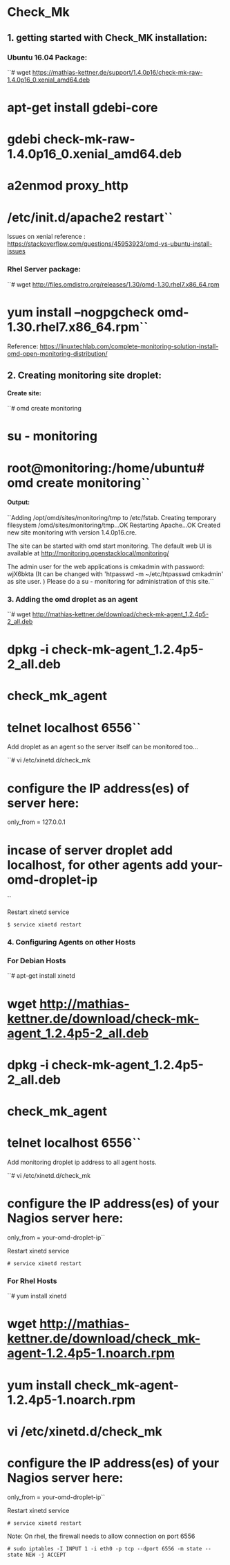 # Check_Mk


## 1. getting started with Check_MK installation:

### Ubuntu 16.04 Package:

``# wget https://mathias-kettner.de/support/1.4.0p16/check-mk-raw-1.4.0p16_0.xenial_amd64.deb
# apt-get install gdebi-core
# gdebi check-mk-raw-1.4.0p16_0.xenial_amd64.deb
# a2enmod proxy_http
# /etc/init.d/apache2 restart``

Issues on xenial reference : https://stackoverflow.com/questions/45953923/omd-vs-ubuntu-install-issues

### Rhel Server package:

``# wget http://files.omdistro.org/releases/1.30/omd-1.30.rhel7.x86_64.rpm

# yum install –nogpgcheck omd-1.30.rhel7.x86_64.rpm``


Reference: https://linuxtechlab.com/complete-monitoring-solution-install-omd-open-monitoring-distribution/


## 2. Creating monitoring site droplet:

#### Create site:

``# omd create monitoring
# su - monitoring
# root@monitoring:/home/ubuntu# omd create monitoring``

#### Output:

``Adding /opt/omd/sites/monitoring/tmp to /etc/fstab.
Creating temporary filesystem /omd/sites/monitoring/tmp...OK
Restarting Apache...OK
Created new site monitoring with version 1.4.0p16.cre.

  The site can be started with omd start monitoring.
  The default web UI is available at http://monitoring.openstacklocal/monitoring/

  The admin user for the web applications is cmkadmin with password: wjX6bkta
  (It can be changed with 'htpasswd -m ~/etc/htpasswd cmkadmin' as site user.
)
  Please do a su - monitoring for administration of this site.``

### 3. Adding the omd droplet as an agent

``# wget http://mathias-kettner.de/download/check-mk-agent_1.2.4p5-2_all.deb
# dpkg -i check-mk-agent_1.2.4p5-2_all.deb
# check_mk_agent
# telnet localhost 6556``

Add droplet as an agent so the server itself can be monitored too...

``# vi /etc/xinetd.d/check_mk

  # configure the IP address(es) of server here:
  only_from      = 127.0.0.1
  # incase of server droplet add localhost, for other agents add your-omd-droplet-ip
``

Restart xinetd service

`$ service xinetd restart`

### 4. Configuring Agents on other Hosts


### For Debian Hosts

``# apt-get install xinetd
# wget http://mathias-kettner.de/download/check-mk-agent_1.2.4p5-2_all.deb
# dpkg -i check-mk-agent_1.2.4p5-2_all.deb
# check_mk_agent
# telnet localhost 6556``

Add monitoring droplet ip address to all agent hosts.

``# vi /etc/xinetd.d/check_mk

  # configure the IP address(es) of your Nagios server here:
  only_from      = your-omd-droplet-ip``

Restart xinetd service

``# service xinetd restart``

### For Rhel Hosts

``# yum install xinetd
# wget http://mathias-kettner.de/download/check_mk-agent-1.2.4p5-1.noarch.rpm
# yum install check_mk-agent-1.2.4p5-1.noarch.rpm
# vi /etc/xinetd.d/check_mk
# configure the IP address(es) of your Nagios server here:
only_from      = your-omd-droplet-ip``

Restart xinetd service

`# service xinetd restart`


Note:
On rhel, the firewall needs to allow connection on port 6556

`# sudo iptables -I INPUT 1 -i eth0 -p tcp --dport 6556 -m state --state NEW -j ACCEPT`
